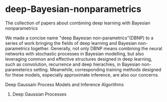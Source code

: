 # deep-Bayesian-nonparametrics
The collection of papers about combining deep learning with Bayesian nonparametrics

  We made a concise name "deep Bayesian non-parametrics"(DBNP) to a series of work bringing the fields of deep learning and Bayesian non-parametrics together. Generally, not only DBNP means combining the neural networks with stochastic processes in Bayesian modelling, but also leveraging common and effective structures designed in deep learning, such as convolution, recurrence and deep hierachies, in Bayesian non-parameterics setting. Meanwhile, corresponding training methods designed for these models, especially approximate inference, are also our concerns.   
  
Deep Gaussain Process Models and Inference Algorithms
1. Deep Gaussian Processes
